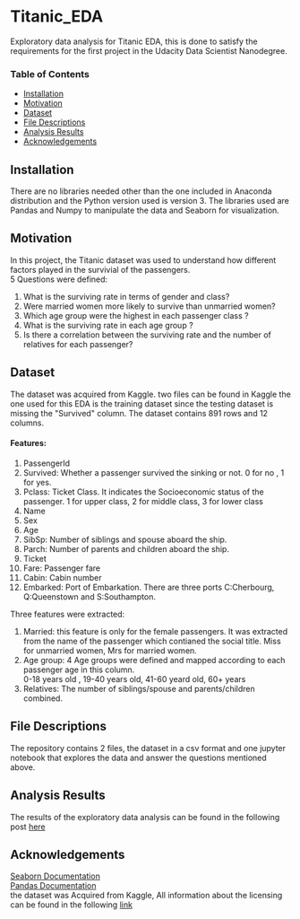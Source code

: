# Titanic_EDA
<p>Exploratory data analysis for Titanic EDA, this is done to satisfy the requirements for the first project in the Udacity Data Scientist Nanodegree.</p>

### Table of Contents
- [Installation](#installation)
- [Motivation](#motivation)
- [Dataset](#dataset)
- [File Descriptions](#file-descriptions)
- [Analysis Results](#analysis-results)
- [Acknowledgements](#acknowledgements)



## Installation 
There are no libraries needed other than the one included in Anaconda distribution and the Python version used is version 3.
The libraries used are Pandas and Numpy to manipulate the data and Seaborn for visualization. 

## Motivation 

In this project, the Titanic dataset was used to understand how different factors played in the survivial of the passengers.<br> 
5 Questions were defined: <br>

1. What is the surviving rate in terms of gender and class?<br>
2. Were married women more likely to survive than unmarried women?<br>
3. Which age group were the highest in each passenger class ?<br>
4. What is the surviving rate in each age group ?<br>
5. Is there a correlation between the surviving rate and the number of relatives for each passenger?<br>


## Dataset

The dataset was acquired from Kaggle. two files can be found in Kaggle the one used for this EDA is the training dataset
since the testing dataset is missing the "Survived" column. The dataset contains 891 rows and 12 columns.<br>

#### Features:<br>

1. PassengerId<br>
2. Survived: Whether a passenger survived the sinking or not. 0 for no , 1 for yes.<br>
3. Pclass: Ticket Class. It indicates the Socioeconomic status of the passenger. 1 for upper class, 2 for middle class, 3 for lower class<br>
4. Name<br>
5. Sex<br>
6. Age <br>
7. SibSp: Number of siblings and spouse aboard the ship. <br>
8. Parch: Number of parents and children aboard the ship.<br>
9. Ticket<br>
10. Fare: Passenger fare <br>
11. Cabin: Cabin number<br>
12. Embarked: Port of Embarkation. There are three ports C:Cherbourg, Q:Queenstown and S:Southampton. <br>

Three features were extracted:<br>

1. Married: this feature is only for the female passengers. It was extracted from the name of the passenger which contianed the social title. Miss for unmarried women, Mrs for married women.<br>
2. Age group: 4 Age groups were defined and mapped according to each passenger age in this column.<br>
0-18 years old , 19-40 years old, 41-60 yeard old, 60+ years<br>
3. Relatives: The number of siblings/spouse and parents/children combined.

## File Descriptions
The repository contains 2 files, the dataset in a csv format and one jupyter notebook that explores the data and answer
the questions mentioned above.

## Analysis Results 

The results of the exploratory data analysis can be found in the following post [here](https://medium.com/@lama.n.alharbi/surviving-the-iceberg-titanic-data-analysis-71be90c70c0e) 

## Acknowledgements
[Seaborn Documentation](https://seaborn.pydata.org)<br>
[Pandas Documentation](https://pandas.pydata.org/docs/) <br>
the dataset was Acquired from Kaggle, All information about the licensing can be found in the following [link](https://www.kaggle.com/c/titanic)<br>



